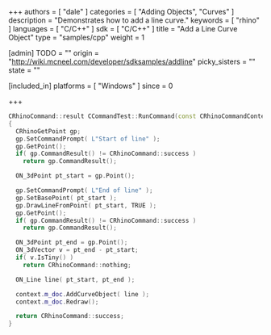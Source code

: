 +++
authors = [ "dale" ]
categories = [ "Adding Objects", "Curves" ]
description = "Demonstrates how to add a line curve."
keywords = [ "rhino" ]
languages = [ "C/C++" ]
sdk = [ "C/C++" ]
title = "Add a Line Curve Object"
type = "samples/cpp"
weight = 1

[admin]
TODO = ""
origin = "http://wiki.mcneel.com/developer/sdksamples/addline"
picky_sisters = ""
state = ""

[included_in]
platforms = [ "Windows" ]
since = 0

+++

```cpp
CRhinoCommand::result CCommandTest::RunCommand(const CRhinoCommandContext& context)
{
  CRhinoGetPoint gp;
  gp.SetCommandPrompt( L"Start of line" );
  gp.GetPoint();
  if( gp.CommandResult() != CRhinoCommand::success )
    return gp.CommandResult();

  ON_3dPoint pt_start = gp.Point();

  gp.SetCommandPrompt( L"End of line" );
  gp.SetBasePoint( pt_start );
  gp.DrawLineFromPoint( pt_start, TRUE );
  gp.GetPoint();
  if( gp.CommandResult() != CRhinoCommand::success )
    return gp.CommandResult();

  ON_3dPoint pt_end = gp.Point();
  ON_3dVector v = pt_end - pt_start;
  if( v.IsTiny() )
    return CRhinoCommand::nothing;

  ON_Line line( pt_start, pt_end );

  context.m_doc.AddCurveObject( line );
  context.m_doc.Redraw();

  return CRhinoCommand::success;
}
```
